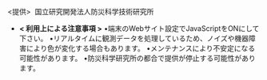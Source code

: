 <提供>
 国立研究開発法人防災科学技術研究所
 
  - **< 利用上による注意事項 >**
•端末のWebサイト設定でJavaScriptをONにして下さい。
•リアルタイムに観測データを処理しているため、ノイズや機器障害により色が変化する場合もあります。
•メンテナンスにより不安定になる可能性があります。
•防災科学研究所の都合で提供が停止する可能性があります。
